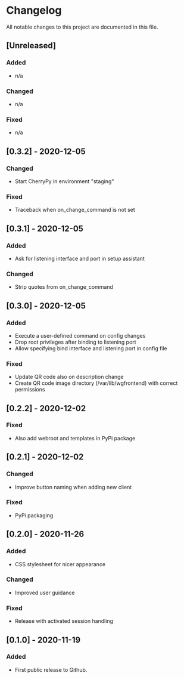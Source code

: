 # Changelog

All notable changes to this project are documented in this file.

## [Unreleased]

### Added

- n/a

### Changed

- n/a

### Fixed

- n/a

## [0.3.2] - 2020-12-05

### Changed

- Start CherryPy in environment "staging"

### Fixed

- Traceback when on_change_command is not set

## [0.3.1] - 2020-12-05

### Added

- Ask for listening interface and port in setup assistant

### Changed

- Strip quotes from on_change_command

## [0.3.0] - 2020-12-05

### Added

- Execute a user-defined command on config changes
- Drop root privileges after binding to listening port
- Allow specifying bind interface and listening port in config file

### Fixed

- Update QR code also on description change
- Create QR code image directory (/var/lib/wgfrontend) with correct permissions

## [0.2.2] - 2020-12-02

### Fixed

- Also add webroot and templates in PyPi package

## [0.2.1] - 2020-12-02

### Changed

- Improve button naming when adding new client

### Fixed

- PyPi packaging

## [0.2.0] - 2020-11-26

### Added

- CSS stylesheet for nicer appearance

### Changed

- Improved user guidance

### Fixed

- Release with activated session handling

## [0.1.0] - 2020-11-19

### Added

- First public release to Github.
